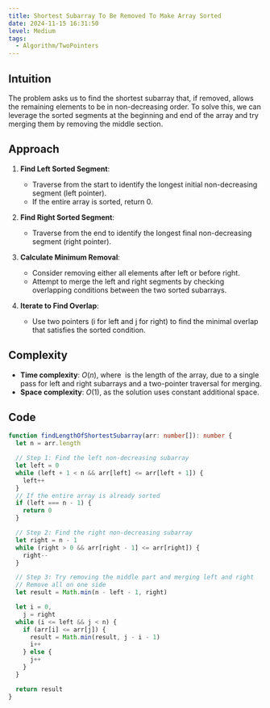 ```yaml
---
title: Shortest Subarray To Be Removed To Make Array Sorted
date: 2024-11-15 16:31:50
level: Medium
tags:  
  - Algorithm/TwoPointers
---
```


## Intuition

The problem asks us to find the shortest subarray that, if removed, allows the remaining elements to be in non-decreasing order. To solve this, we can leverage the sorted segments at the beginning and end of the array and try merging them by removing the middle section.

## Approach

1. **Find Left Sorted Segment**:
	- Traverse from the start to identify the longest initial non-decreasing segment (left pointer).
	- If the entire array is sorted, return 0.

2. **Find Right Sorted Segment**:
	- Traverse from the end to identify the longest final non-decreasing segment (right pointer).

3. **Calculate Minimum Removal**:
	- Consider removing either all elements after left or before right.
	- Attempt to merge the left and right segments by checking overlapping conditions between the two sorted subarrays.

4. **Iterate to Find Overlap**:
	- Use two pointers (i for left and j for right) to find the minimal overlap that satisfies the sorted condition.

## Complexity

- **Time complexity**: $O(n)$, where  is the length of the array, due to a single pass for left and right subarrays and a two-pointer traversal for merging.
- **Space complexity**: $O(1)$, as the solution uses constant additional space.

## Code

```typescript
function findLengthOfShortestSubarray(arr: number[]): number {
  let n = arr.length

  // Step 1: Find the left non-decreasing subarray
  let left = 0
  while (left + 1 < n && arr[left] <= arr[left + 1]) {
    left++
  }
  // If the entire array is already sorted
  if (left === n - 1) {
    return 0
  }

  // Step 2: Find the right non-decreasing subarray
  let right = n - 1
  while (right > 0 && arr[right - 1] <= arr[right]) {
    right--
  }

  // Step 3: Try removing the middle part and merging left and right
  // Remove all on one side
  let result = Math.min(n - left - 1, right)

  let i = 0,
    j = right
  while (i <= left && j < n) {
    if (arr[i] <= arr[j]) {
      result = Math.min(result, j - i - 1)
      i++
    } else {
      j++
    }
  }

  return result
}
```
